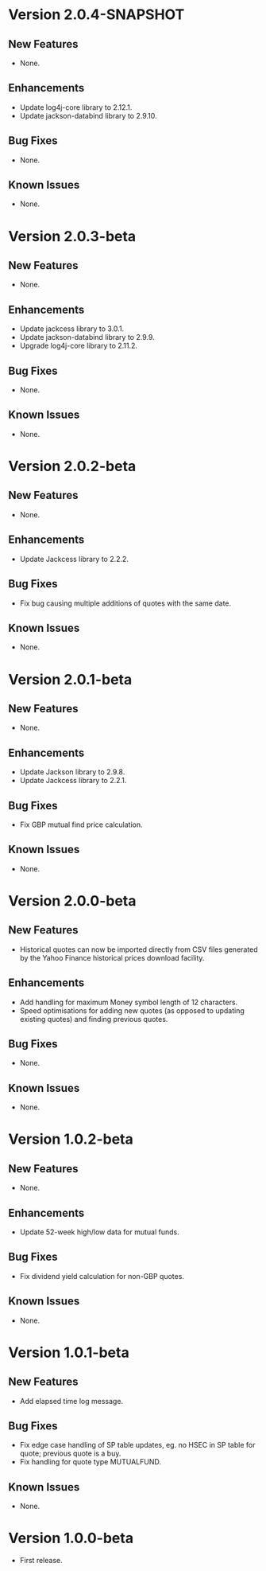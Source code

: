 # Version 2.0.4-SNAPSHOT

## New Features
* None.

## Enhancements
* Update log4j-core library to 2.12.1.
* Update jackson-databind library to 2.9.10.

## Bug Fixes
* None.

## Known Issues
* None.

# Version 2.0.3-beta

## New Features
* None.

## Enhancements
* Update jackcess library to 3.0.1.
* Update jackson-databind library to 2.9.9.
* Upgrade log4j-core library to 2.11.2. 

## Bug Fixes
* None.

## Known Issues
* None.

# Version 2.0.2-beta

## New Features
* None.

## Enhancements
* Update Jackcess library to 2.2.2.

## Bug Fixes
* Fix bug causing multiple additions of quotes with the same date.

## Known Issues
* None.

# Version 2.0.1-beta

## New Features
* None.

## Enhancements
* Update Jackson library to 2.9.8.
* Update Jackcess library to 2.2.1.

## Bug Fixes
* Fix GBP mutual find price calculation.

## Known Issues
* None.

# Version 2.0.0-beta

## New Features
* Historical quotes can now be imported directly from CSV files generated by the Yahoo Finance historical prices download facility.

## Enhancements
* Add handling for maximum Money symbol length of 12 characters.
* Speed optimisations for adding new quotes (as opposed to updating existing quotes) and finding previous quotes.

## Bug Fixes
* None.

## Known Issues
* None.

# Version 1.0.2-beta

## New Features
* None.

## Enhancements
* Update 52-week high/low data for mutual funds.

## Bug Fixes
* Fix dividend yield calculation for non-GBP quotes.

## Known Issues
* None.

# Version 1.0.1-beta

## New Features
* Add elapsed time log message.

## Bug Fixes
* Fix edge case handling of SP table updates, eg. no HSEC in SP table for quote; previous quote is a buy.
* Fix handling for quote type MUTUALFUND.

## Known Issues
* None.

# Version 1.0.0-beta
* First release.
